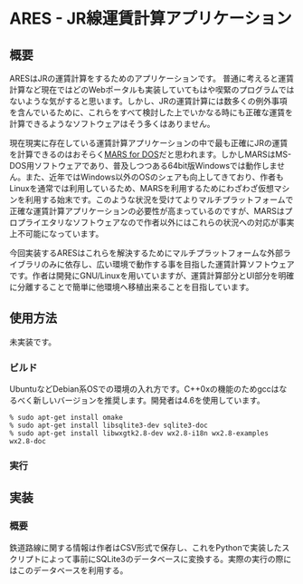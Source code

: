 ARES - JR線運賃計算アプリケーション
===================================
概要
------------
ARESはJRの運賃計算をするためのアプリケーションです。
普通に考えると運賃計算など現在ではどのWebポータルも実装していてもはや喫緊のプログラムではないような気がすると思います。しかし、JRの運賃計算には数多くの例外事項を含んでいるために、これらをすべて検討した上でいかなる時にも正確な運賃を計算できるようなソフトウェアはそう多くはありません。

現在現実に存在している運賃計算アプリケーションの中で最も正確にJRの運賃を計算できるのはおそらく[MARS for DOS](http://www.swa.gr.jp/pub/mars/ "SWA - MARS for DOS")だと思われます。しかしMARSはMS-DOS用ソフトウェアであり、普及しつつある64bit版Windowsでは動作しません。また、近年ではWindows以外のOSのシェアも向上してきており、作者もLinuxを通常では利用しているため、MARSを利用するためにわざわざ仮想マシンを利用する始末です。このような状況を受けてよりマルチプラットフォームで正確な運賃計算アプリケーションの必要性が高まっているのですが、MARSはプロプライエタリなソフトウェアなので作者以外にはこれらの状況への対応が事実上不可能になっています。

今回実装するARESはこれらを解決するためにマルチプラットフォームな外部ライブラリのみに依存し、広い環境で動作する事を目指した運賃計算ソフトウェアです。作者は開発にGNU/Linuxを用いていますが、運賃計算部分とUI部分を明確に分離することで簡単に他環境へ移植出来ることを目指しています。

使用方法
------------
未実装です。
### ビルド ###
UbuntuなどDebian系OSでの環境の入れ方です。C++0xの機能のためgccはなるべく新しいバージョンを推奨します。開発者は4.6を使用しています。

    % sudo apt-get install omake
    % sudo apt-get install libsqlite3-dev sqlite3-doc
    % sudo apt-get install libwxgtk2.8-dev wx2.8-i18n wx2.8-examples wx2.8-doc

### 実行 ###

実装
------------
### 概要 ###
鉄道路線に関する情報は作者はCSV形式で保存し、これをPythonで実装したスクリプトによって事前にSQLite3のデータベースに変換する。実際の実行の際にはこのデータベースを利用する。
